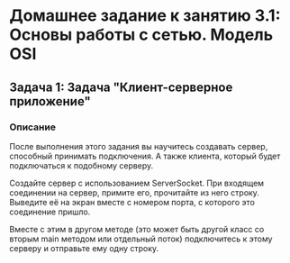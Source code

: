 # Домашнее задание к занятию 3.1: Основы работы с сетью. Модель OSI 
## Задача 1: Задача "Клиент-серверное приложение"

### Описание
После выполнения этого задания вы научитесь создавать сервер, способный принимать подключения. 
А также клиента, который будет подключаться к подобному серверу.

Создайте сервер с использованием ServerSocket.
При входящем соединении на сервер, примите его, прочитайте из него строку. Выведите её на экран вместе с номером порта, с которого это соединение пришло.

Вместе с этим в другом методе (это может быть другой класс со вторым main методом или отдельный поток) подключитесь к этому серверу и отправьте ему одну строку.
